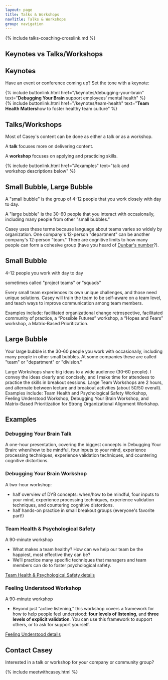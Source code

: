 ```yaml
---
layout: page
title: Talks & Workshops
navTitle: Talks & Workshops
group: navigation
---
```


{% include talks-coaching-crosslink.md %}

## Keynotes vs Talks/Workshops

<div class="grid grid-cols-2">
<div markdown="1" class="p-2">

## Keynotes

Have an event or conference coming up? Set the tone with a keynote:

<div>
{% include buttonlink.html href="/keynotes/debugging-your-brain" text="<b>Debugging Your Brain</b> support employees' mental health" %}
</div>
<div>
{% include buttonlink.html href="/keynotes/team-health" text="<b>Team Health Matters</b>how to foster healthy team culture" %}
</div>
<!-- <div>
{% include buttonlink.html href="#" text="<b>Practical Diversity, Equity, and Inclusion</b> empowers team members to be actively supportive of marginalized groups" %}
</div> -->

</div>
<div markdown="1" class="p-2">

## Talks/Workshops

Most of Casey's content can be done as either a talk or as a workshop.

A **talk** focuses more on delivering content.

A **workshop** focuses on applying and practicing skills.

{% include buttonlink.html href="#examples" text="talk and workshop descriptions below" %}

</div>
</div>

## Small Bubble, Large Bubble

A "small bubble" is the group of 4-12 people that you work closely with day to day.

A "large bubble" is the 30-60 people that you interact with occasionally, including many people from other "small bubbles."

Casey uses these terms because language about teams varies so widely by organization. One company's 12-person "department" can be another company's 12-person "team." There are cognitive limits to how many people can form a cohesive group (have you heard of [Dunbar's number](https://en.wikipedia.org/wiki/Dunbar%27s_number)?).

<div class="grid grid-cols-2" markdown="1">

<div markdown="1" class="p-2">

## Small Bubble

4-12 people you work with day to day

sometimes called "project teams" or "squads"

Every small team experiences its own unique challenges, and those need unique solutions. Casey will train the team to be self-aware on a team level, and teach ways to improve communication among team members.

Examples include: facilitated organizational change retrospective, facilitated community of practice, a “Possible Futures” workshop, a “Hopes and Fears” workshop, a Matrix-Based Prioritization.

</div>

<div markdown="1" class="p-2">

## Large Bubble

Your large bubble is the 30-60 people you work with occasionally, including many people in other small bubbles. At some companies these are called "team" or "department" or "division."

Large Workshops share big ideas to a wide audience (30-60 people). I convey the ideas clearly and concisely, and I make time for attendees to practice the skills in breakout sessions. Large Team Workshops are 2 hours, and alternate between lecture and breakout activities (about 50/50 overall). Examples include: Team Health and Psychological Safety Workshop, Feeling Understood Workshop, Debugging Your Brain Workshop, and Matrix-Based Prioritization for Strong Organizational Alignment Workshop.

</div>

</div>

## Examples

### Debugging Your Brain Talk

A one-hour presentation, covering the biggest concepts in Debugging Your Brain: when/how to be mindful, four inputs to your mind, experience processing techniques, experience validation techniques, and countering cognitive distortions.

<!-- [Debugging Your Brain Talk details](/talks-and-workshops/debugging-your-brain-talk) -->

### Debugging Your Brain Workshop

A two-hour workshop:

- half overview of DYB concepts: when/how to be mindful, four inputs to your mind, experience processing techniques, experience validation techniques, and countering cognitive distortions.
- half hands-on practice in small breakout groups (everyone's favorite part!)
<!-- [Debugging Your Brain Workshop details](/talks-and-workshops/debugging-your-brain-workshop) -->

### Team Health & Psychological Safety

A 90-minute workshop

- What makes a team healthy? How can we help our team be the happiest, most effective they can be?
- We’ll practice many specific techniques that managers and team members can do to foster psychological safety.

[Team Health & Psychological Safety details](/talks-and-workshops/team-health)

### Feeling Understood Workshop

A 90-minute workshop

- Beyond just “active listening,” this workshop covers a framework for how to help people feel understood: **four levels of listening**, and **three levels of explicit validation**. You can use this framework to support others, or to ask for support yourself.

[Feeling Understood details](/talks-and-workshops/feeling-understood)

## Contact Casey

Interested in a talk or workshop for your company or community group?

{% include meetwithcasey.html %}
